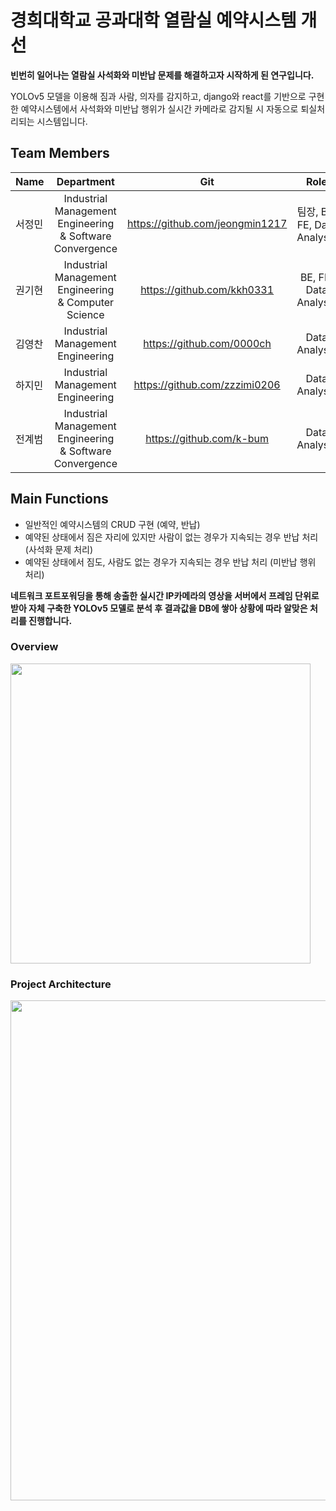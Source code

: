 # 경희대학교 공과대학 열람실 예약시스템 개선

**빈번히 일어나는 열람실 사석화와 미반납 문제를 해결하고자 시작하게 된 연구입니다.**

YOLOv5 모델을 이용해 짐과 사람, 의자를 감지하고, django와 react를 기반으로 구현한 예약시스템에서 사석화와 미반납 행위가 실시간 카메라로 감지될 시 자동으로 퇴실처리되는 시스템입니다.

## Team Members

| Name         | Department                                   | Git                        | Role                        |
| :--------------- | :--------------------------------------------: | :------------------------------: | :------------------------------: |
| 서정민    | Industrial Management Engineering & Software Convergence                    | https://github.com/jeongmin1217     | 팀장, BE, FE, Data Analysis |
| 권기현  | Industrial Management Engineering & Computer Science                    | https://github.com/kkh0331     | BE, FE, Data Analysis |
| 김영찬 | Industrial Management Engineering               | https://github.com/0000ch       | Data Analysis |
| 하지민 | Industrial Management Engineering                | https://github.com/zzzimi0206    | Data Analysis |
| 전계범  | Industrial Management Engineering & Software Convergence       | https://github.com/k-bum | Data Analysis |

## Main Functions

- 일반적인 예약시스템의 CRUD 구현 (예약, 반납)
- 예약된 상태에서 짐은 자리에 있지만 사람이 없는 경우가 지속되는 경우 반납 처리 (사석화 문제 처리)
- 예약된 상태에서 짐도, 사람도 없는 경우가 지속되는 경우 반납 처리 (미반납 행위 처리)

**네트워크 포트포워딩을 통해 송출한 실시간 IP카메라의 영상을 서버에서 프레임 단위로 받아 자체 구축한 YOLOv5 모델로 분석 후 결과값을 DB에 쌓아 상황에 따라 알맞은 처리를 진행합니다.**

### Overview

<img src="https://github.com/LibraryDetection/.github/assets/79658037/98132ca8-024e-4dd5-b9c7-b962e102b814" style="width:30rem; height:auto;"></img>

### Project Architecture

<img src="https://github.com/LibraryDetection/.github/assets/79658037/e751cdd9-2e55-4651-8c4d-d7c2277488e1" align="center" style="width:50rem; height:auto;"></img>
